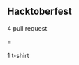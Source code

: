 ## Hacktoberfest

<html>
  <p class="fragment fade-in-then-semi-out">4 pull request</p>
  <p class="fragment fade-in-then-semi-out">=</p>
  <p class="fragment fade-in-then-semi-out">1 t-shirt</p>
</html>
